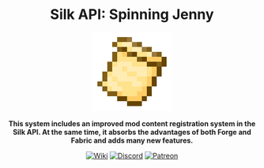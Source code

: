 <div style="text-align:center">

# Silk API: Spinning Jenny

<img src="../../img/icon.png" alt="Logo" width="160" height="160"/>

**This system includes an improved mod content registration system in the Silk API. At the same
time, it absorbs the advantages of both Forge and Fabric and adds many new features.**

[<img alt="Wiki" height="64" src="https://cdn.simpleicons.org/wikipedia/000000/FFFFFF]" width="64"/>](https://silk-mc.gitbook.io/silk-api)
[<img alt="Discord" height="64" src="https://cdn.simpleicons.org/discord" width="64"/>](https://discord.com/invite/ZJuQyH2RBz)
[<img alt="Patreon" height="64" src="https://cdn.simpleicons.org/patreon/000000/FFFFFF" width="64"/>](https://www.patreon.com/GameGeek_Saikel)

</div>